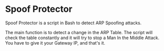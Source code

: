 # Spoof Protector
Spoof Protector is a script in Bash to detect ARP Spoofing attacks. 

The main function is to detect a change in the ARP Table. The script will check the table constantly and it will try to stop a Man In the Middle Attack. You have to give it your Gateway IP, and that's it.
